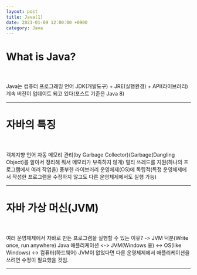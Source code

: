 ```yaml
---
layout: post
title: Java(1)
date: 2021-01-09 12:00:00 +0900
category: Java
---
```


# What is Java?
<br/><br/>
Java는 컴퓨터 프로그래밍 언어
JDK(개발도구) + JRE(실행환경) + API(라이브러리)
계속 버전이 업데이트 되고 있다(포스트 기준은 Java 8)

---
# 자바의 특징
<br/><br/>
객체지향 언어
자동 메모리 관리(by Garbage Collector)(Garbage(Dangling Object)를 알아서 정리해 줘서 메모리가 부족하지 않게)
멀티 쓰레드를 지원(하나의 프로그램에서 여러 작업을)
풍부한 라이브러리
운영체제(OS)에 독립적(특정 운영체제에서 작성한 프로그램을 수정하지 않고도 다른 운영체제에서도 실행 가능)

---
# 자바 가상 머신(JVM)
<br/><br/>
여러 운영체제에서 자바로 만든 프로그램을 실행할 수 있는 이유?
-> JVM 덕분(Write once, run anywhere)
Java 애플리케이션 <-> JVM(Windows 용) <-> OS(like Windows) <-> 컴퓨터(하드웨어)
JVM이 없었다면 다른 운영체제에서 애플리케이션을 쓰려면 수정이 필요했을 것임.

---